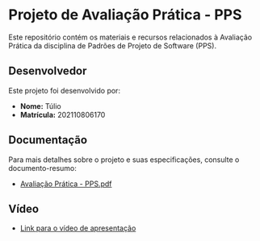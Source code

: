 # Projeto de Avaliação Prática - PPS

Este repositório contém os materiais e recursos relacionados à Avaliação Prática da disciplina de Padrões de Projeto de Software (PPS).

## Desenvolvedor

Este projeto foi desenvolvido por:

- **Nome:** Túlio
- **Matrícula:** 202110806170

## Documentação

Para mais detalhes sobre o projeto e suas especificações, consulte o documento-resumo:

- [Avaliação Prática - PPS.pdf](/doc/Avaliação%20Prática%20-%20PPS.pdf)

## Vídeo

- [Link para o vídeo de apresentação](https://www.loom.com/share/5766991b36284a1bb5426ee6fc834b82?sid=7291591d-7298-4288-bb81-001d02b9f300)

